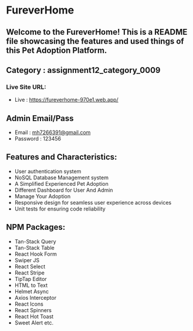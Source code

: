 # FureverHome
## Welcome to the FureverHome! This is a README file showcasing the features and used things of this Pet Adoption Platform.

## Category : assignment12_category_0009

### Live Site URL: 
* Live : https://fureverhome-970e1.web.app/

## Admin Email/Pass
* Email : mh7266391@gmail.com
* Password : 123456

## Features and Characteristics:
* User authentication system
* NoSQL Database Management system
* A Simplified Experienced Pet Adoption
* Different Dashboard for User And Admin
* Manage Your Adoption
* Responsive design for seamless user experience across devices
* Unit tests for ensuring code reliability

## NPM Packages:
* Tan-Stack Query
* Tan-Stack Table
* React Hook Form
* Swiper JS
* React Select
* React Stripe
* TipTap Editor
* HTML to Text
* Helmet Async
* Axios Interceptor
* React Icons
* React Spinners
* React Hot Toast
* Sweet Alert etc.